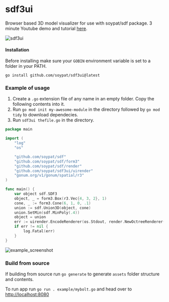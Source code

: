 # sdf3ui
Browser based 3D model visualizer for use with soypat/sdf package. 3 minute Youtube demo and tutorial [here](https://www.youtube.com/watch?v=t-N9gOMKupw&ab_channel=PatWhitti).

![sdf3ui](https://user-images.githubusercontent.com/26156425/168592432-466dce19-6764-46a2-9218-3f49aed96dc2.gif)

#### Installation
Before installing make sure your `GOBIN` environment variable is set to a folder in your PATH.
```shell
go install github.com/soypat/sdf3ui@latest
```

### Example of usage
1. Create a `.go` extension file of any name in an empty folder. Copy the following contents into it. 
2. Run `go mod init my-awesome-module` in the directory followed by `go mod tidy` to download dependecies.
3. Run `sdf3ui thefile.go` in the directory.

```go
package main

import (
	"log"
	"os"

	"github.com/soypat/sdf"
	"github.com/soypat/sdf/form3"
	"github.com/soypat/sdf/render"
	"github.com/soypat/sdf3ui/uirender"
	"gonum.org/v1/gonum/spatial/r3"
)

func main() {
	var object sdf.SDF3
	object, _ = form3.Box(r3.Vec{4, 3, 2}, 1)
	cone, _ := form3.Cone(6, 1, 0, .1)
	union := sdf.Union3D(object, cone)
	union.SetMin(sdf.MinPoly(.4))
	object = union
	err := uirender.EncodeRenderer(os.Stdout, render.NewOctreeRenderer(object, 200))
	if err != nil {
		log.Fatal(err)
	}
}
```

![example_screenshot](https://user-images.githubusercontent.com/26156425/167276444-7898f12f-ff25-403a-a0fd-af5e48b2ad21.png)


### Build from source
If building from source run `go generate` to generate `assets` folder structure and contents.

To run app run `go run . example/mybolt.go` and head over to [http://localhost:8080](http://localhost:8080)

